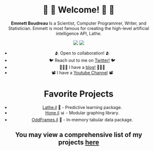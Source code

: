 <div align = "center">
  
# 🧬 🧮 Welcome! 🧮 🧬
**Emmett Boudreau** Is a Scientist, Computer Programmer, Writer, and Statistician. Emmett is most famous for creating the high-level artificial intelligence API, Lathe.

<img src = "https://github.com/emmettgb/emmett-stats/blob/master/generated/overview.svg"></img> <img src = "https://github.com/emmettgb/emmett-stats/blob/master/generated/languages.svg">
- 🫂 Open to collaboration! 🫂
- 🐦 Reach out to me on [Twitter!](https://twitter.com/emmettboudgie) 🐦
- 👨🏾‍💻 I have a [blog!](http://medium.com/@emmettgb) 👨🏾‍💻
- 📽️ I have a [Youtube Channel](https://www.youtube.com/channel/UCruzXIngBV2dlgjX1_HZRzw) 📽️
# Favorite Projects
- [Lathe.jl](https://github.com/ChifiSource/Lathe.jl) 🤖 - Predictive learning package.
- [Hone.jl](https://github.com/ChifiSource/Hone.jl) 📊 - Modular graphing library.
- [OddFrames.jl](https://github.com/ChifiSource/OddFrames.jl) 🦸 - In-memory tabular data package.
## You may view a comprehensive list of my projects [here](https://github.com/emmettgb/emmettgb/blob/main/PROJECTS.md)
